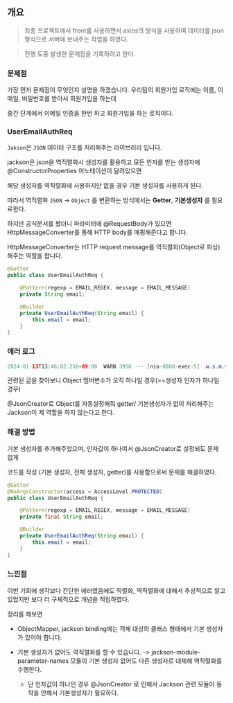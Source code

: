 ## 개요

> 최종 프로젝트에서 front를 사용하면서 axios의 방식을 사용하여 데이터를 json형식으로 서버에 보내주는 작업을 하였다.

> 진행 도중 발생한 문제점을 기록하려고 한다.

### 문제점

가장 먼저 문제점이 무엇인지 설명을 하겠습니다. 우리팀의 회원가입 로직에는 이름, 이메일, 비밀번호를 받아서 회원가입을 하는데

중간 단계에서 이메일 인증을 한번 하고 회원가입을 하는 로직이다.

### UserEmailAuthReq

`Jakson`은 `JSON` 데이터 구조를 처리해주는 라이브러리 입니다.

jackson은 json을 역직렬화시 생성자를 활용하고 모든 인자를 받는 생성자에 @ConstructorProperties 어노테이션이 달려있으면

해당 생성자를 역직렬화에 사용하지만 없을 경우 기본 생성자를 사용하게 된다.

따라서 역직렬화 `JSON` -> `Object` 를 변환하는 방식에서는 **Getter**, **기본생성자** 를 필요로한다.

하지만 공식문서를 봤더니 파라미터에 @RequestBody가 있으면 HttpMessageConverter를 통해 HTTP body를 매핑해준다고 합니다.

HttpMessageConverter는 HTTP request message를 역직렬화(Object로 파싱) 해주는 역할을 합니다.

```java
@Getter
public class UserEmailAuthReq {

    @Pattern(regexp = EMAIL_REGEX, message = EMAIL_MESSAGE)
    private String email;

    @Builder
    private UserEmailAuthReq(String email) {
        this.email = email;
    }
}

```

### 에러 로그

```java
2024-01-13T13:46:02.216+09:00  WARN 3958 --- [nio-8080-exec-5] .w.s.m.s.DefaultHandlerExceptionResolver : Resolved [org.springframework.http.converter.HttpMessageNotReadableException: JSON parse error: Cannot construct instance of `com.clover.youngchat.domain.user.dto.request.UserEmailAuthReq` (although at least one Creator exists): no String-argument constructor/factory method to deserialize from String value ('email@email.com')]

```

관련된 글을 찾아보니 Object 멤버변수가 오직 하나일 경우(==생성자 인자가 하나일 경우)

@JsonCreator로 Object를 자동설정해줘 getter/ 기본생성자가 없이 처리해주는 Jackson이 제 역할을 하지 않는다고 한다.

### 해결 방법

기본 생성자를 추가해주었으며, 인자값이 하나여서 @JsonCreator로 설정되도 문제 없게

코드를 작성 (기본 생성자, 전체 생성자, getter)를 사용함으로써 문제를 해결하였다.

```java
@Getter
@NoArgsConstructor(access = AccessLevel.PROTECTED)
public class UserEmailAuthReq {

    @Pattern(regexp = EMAIL_REGEX, message = EMAIL_MESSAGE)
    private final String email;

    @Builder
    private UserEmailAuthReq(String email) {
        this.email = email;
    }
}

```

### 느낀점

이번 기회에 생각보다 간단한 에러였음에도 직렬화, 역직렬화에 대해서 추상적으로 알고 있었지만 보다 더 구체적으로 개념을 적립하였다.

정리를 해보면

- ObjectMapper, jackson binding에는 객체 대상의 클래스 형태에서 기본 생성자가 있어야 합니다.

- 기본 생성자가 없어도 역직렬화를 할 수 있습니다. -> jackson-module-parameter-names 모듈이 기본 생성자 없어도 다른 생성자로 대체해 역직렬화를 수행한다.
  - 단 인자값이 하나인 경우 @JsonCreator 로 인해서 Jackson 관련 모듈이 동작을 안해서 기본생성자가 필요하다.
